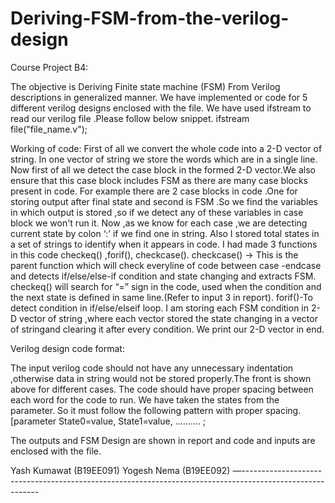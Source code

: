 # Deriving-FSM-from-the-verilog-design
Course Project B4:
 
The objective is Deriving Finite state machine (FSM) From Verilog descriptions in generalized manner.
We have implemented or code for 5 different verilog designs enclosed with the file.
We have used ifstream to read our verilog file .Please follow below snippet.
		ifstream file("file_name.v");



Working of code:
First of all we convert the whole code into a 2-D vector of string. In one vector of string we store the words which are in a single line.
Now  first of all we detect the case block in the formed 2-D vector.We also  ensure that this case block includes FSM as there are many case blocks present in code.
For example there are 2 case blocks in code .One for storing output after final state and second is FSM .So we find the variables in which output is stored ,so if we detect any of these variables in case block we won't run it.
Now ,as we know for each case ,we are detecting current state by colon ‘:’ if we find one in string.
Also I stored total states in a set of strings to identify when it appears in code.
I had made 3 functions in this code checkeq() ,forif(), checkcase().
checkcase() → This is the parent function which will check everyline of code between case -endcase and detects if/else/else-if condition and state changing and extracts FSM.
checkeq() will search for “=” sign in the code, used when the condition and the next state is defined in same line.(Refer to input 3 in report).
forif()-To detect condition in if/else/elseif loop.
I am storing each FSM condition in 2-D vector of string ,where each vector stored the state changing in a vector of stringand clearing it after every condition.
We print our 2-D vector in end.






Verilog design code format:

The input verilog code should not have any unnecessary indentation ,otherwise data in string would not be stored properly.The front is shown above for different cases.
The code should have proper spacing between each word for the  code to run.
We have taken the states from the parameter. So it must follow the following pattern with proper spacing.
		[parameter State0=value, State1=value, …….... ;


The outputs and FSM Design are shown in report and code and inputs are enclosed with the file.





Yash Kumawat (B19EE091)
Yogesh Nema (B19EE092)
—---------------------------------------------------------------------------------------------------------


